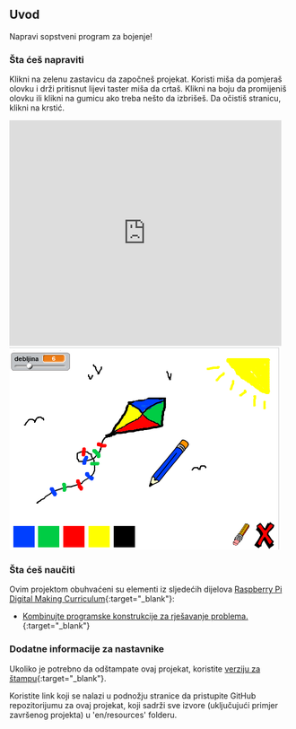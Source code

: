 ## Uvod

Napravi sopstveni program za bojenje!

### Šta ćeš napraviti

Klikni na zelenu zastavicu da započneš projekat. Koristi miša da pomjeraš olovku i drži pritisnut lijevi taster miša da crtaš. Klikni na boju da promijeniš olovku ili klikni na gumicu ako treba nešto da izbrišeš. Da očistiš stranicu, klikni na krstić.

<div class="scratch-preview">
  <iframe allowtransparency="true" width="485" height="402" src="https://scratch.mit.edu/projects/embed/63473366/?autostart=false" frameborder="0"></iframe>
  <img src="images/paint-final.png">
</div>

### Šta ćeš naučiti

Ovim projektom obuhvaćeni su elementi iz sljedećih dijelova [Raspberry Pi Digital Making Curriculum](http://rpf.io/curriculum){:target="_blank"}:

+ [Kombinujte programske konstrukcije za rješavanje problema.](https://www.raspberrypi.org/curriculum/programming/builder){:target="_blank"}

### Dodatne informacije za nastavnike

Ukoliko je potrebno da odštampate ovaj projekat, koristite [verziju za štampu](https://projects.raspberrypi.org/en/projects/paint-box/print){:target="_blank"}.

Koristite link koji se nalazi u podnožju stranice da pristupite GitHub repozitorijumu za ovaj projekat, koji sadrži sve izvore (uključujući primjer završenog projekta) u 'en/resources' folderu.